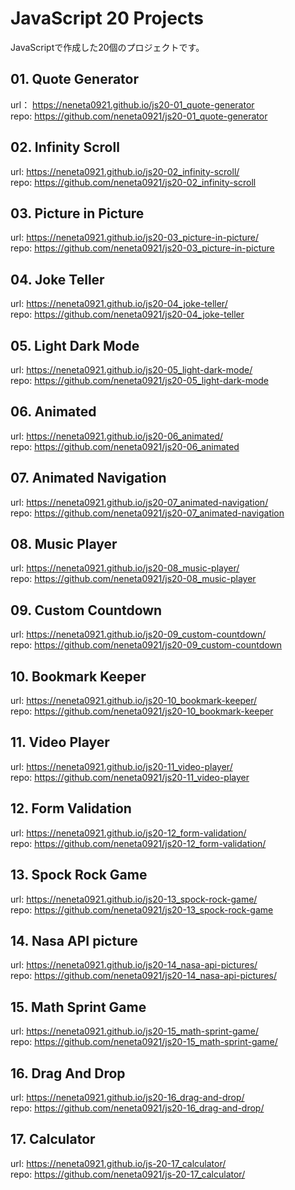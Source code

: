 # JavaScript 20 Projects
JavaScriptで作成した20個のプロジェクトです。

## 01. Quote Generator
url： https://neneta0921.github.io/js20-01_quote-generator <br>
repo: https://github.com/neneta0921/js20-01_quote-generator

## 02. Infinity Scroll
url: https://neneta0921.github.io/js20-02_infinity-scroll/ <br>
repo: https://github.com/neneta0921/js20-02_infinity-scroll

## 03. Picture in Picture
url: https://neneta0921.github.io/js20-03_picture-in-picture/ <br>
repo: https://github.com/neneta0921/js20-03_picture-in-picture

## 04. Joke Teller
url: https://neneta0921.github.io/js20-04_joke-teller/ <br>
repo: https://github.com/neneta0921/js20-04_joke-teller

## 05. Light Dark Mode
url: https://neneta0921.github.io/js20-05_light-dark-mode/ <br>
repo: https://github.com/neneta0921/js20-05_light-dark-mode

## 06. Animated
url: https://neneta0921.github.io/js20-06_animated/ <br>
repo: https://github.com/neneta0921/js20-06_animated

## 07. Animated Navigation
url: https://neneta0921.github.io/js20-07_animated-navigation/ <br>
repo: https://github.com/neneta0921/js20-07_animated-navigation

## 08. Music Player
url: https://neneta0921.github.io/js20-08_music-player/ <br>
repo: https://github.com/neneta0921/js20-08_music-player

## 09. Custom Countdown
url: https://neneta0921.github.io/js20-09_custom-countdown/ <br>
repo: https://github.com/neneta0921/js20-09_custom-countdown

## 10. Bookmark Keeper
url: https://neneta0921.github.io/js20-10_bookmark-keeper/ <br>
repo: https://github.com/neneta0921/js20-10_bookmark-keeper

## 11. Video Player 
url: https://neneta0921.github.io/js20-11_video-player/ <br>
repo: https://github.com/neneta0921/js20-11_video-player

## 12. Form Validation
url: https://neneta0921.github.io/js20-12_form-validation/ <br>
repo: https://github.com/neneta0921/js20-12_form-validation/

## 13. Spock Rock Game
url: https://neneta0921.github.io/js20-13_spock-rock-game/ <br>
repo: https://github.com/neneta0921/js20-13_spock-rock-game

## 14. Nasa API picture
url: https://neneta0921.github.io/js20-14_nasa-api-pictures/ <br>
repo: https://github.com/neneta0921/js20-14_nasa-api-pictures/

## 15. Math Sprint Game 
url: https://neneta0921.github.io/js20-15_math-sprint-game/ <br>
repo: https://github.com/neneta0921/js20-15_math-sprint-game/

## 16. Drag And Drop
url: https://neneta0921.github.io/js20-16_drag-and-drop/ <br>
repo: https://github.com/neneta0921/js20-16_drag-and-drop/

## 17. Calculator
url: https://neneta0921.github.io/js-20-17_calculator/ <br>
repo: https://github.com/neneta0921/js-20-17_calculator/
